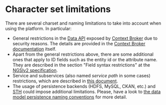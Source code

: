 # Character set limitations

There are several charset and naming limitations to take into account when using the platform. In particular:

- General restrictions in the [Data API](../data_api.md) exposed by [Context Broker](../context_broker.md)
  due to security reasons. The details are provided in the [Context Broker documentation](https://fiware-orion.readthedocs.io/en/2.2.0/user/forbidden_characters/index.html) itself.
- Apart from the general restrictions above, there are some additional ones that apply to ID fields such as 
  the entity id or the attribute name. They are described in the section "Field syntax restrictions"
  at the [NGSIv2 specification](http://telefonicaid.github.io/fiware-orion/api/v2/stable/).
- Service and subservices (also named *service path* in some cases) restrictions, which are described in 
  [this document](../multitenancy.md).
- The usage of persistence backends (HDFS, MySQL, CKAN, etc.) and [STH](../sth.md) could impose additional
  limitations. Please, have a look to [the data model persistence naming conventions]( ../naming_conventions.md) for more detail.